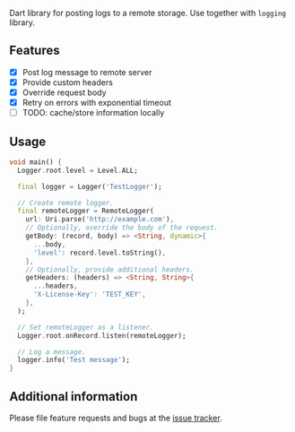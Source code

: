 Dart library for posting logs to a remote storage. Use together with `logging`
library.

## Features

- [X] Post log message to remote server
- [X] Provide custom headers
- [X] Override request body
- [X] Retry on errors with exponential timeout
- [ ] TODO: cache/store information locally

## Usage

```dart
void main() {
  Logger.root.level = Level.ALL;

  final logger = Logger('TestLogger');

  // Create remote logger.
  final remoteLogger = RemoteLogger(
    url: Uri.parse('http://example.com'),
    // Optionally, override the body of the request.
    getBody: (record, body) => <String, dynamic>{
      ...body,
      'level': record.level.toString(),
    },
    // Optionally, provide additional headers.
    getHeaders: (headers) => <String, String>{
      ...headers,
      'X-License-Key': 'TEST_KEY',
    },
  );

  // Set remoteLogger as a listener.
  Logger.root.onRecord.listen(remoteLogger);

  // Log a message.
  logger.info('Test message');
}
```

## Additional information

Please file feature requests and bugs at the [issue tracker][tracker].

[tracker]: https://github.com/MewsSystems/mews-flutter/issues

